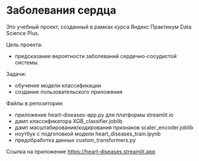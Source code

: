 # Заболевания сердца

Это учебный проект, созданный в рамках курса Яндекс Практикум Data Science Plus.

Цель проекта:
- предсказание вероятности заболеваний сердечно-сосудистой системы.

Задачи:
- обучение модели классификации
- создание пользовательского приложения

Файлы в репозитории:
- приложение heart-diseases-app.py для платформы streamlit.io
- дамп классификатора XGB_classifier.joblib
- дамп масштабирования/кодирования признаков scaler_encoder.joblib
- ноутбук с подготовкой модели heart_diseases_train.ipynb
- предобработка данных custom_transformers.py

Ссылка на приложение https://heart-diseases.streamlit.app
